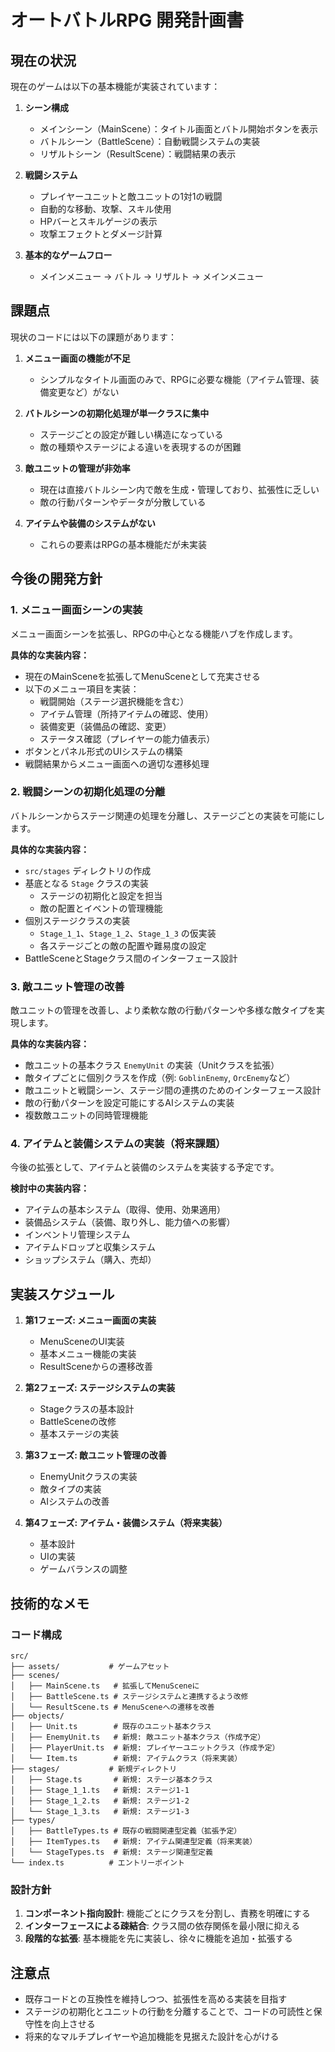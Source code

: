 # オートバトルRPG 開発計画書

## 現在の状況

現在のゲームは以下の基本機能が実装されています：

1. **シーン構成**
   - メインシーン（MainScene）：タイトル画面とバトル開始ボタンを表示
   - バトルシーン（BattleScene）：自動戦闘システムの実装
   - リザルトシーン（ResultScene）：戦闘結果の表示

2. **戦闘システム**
   - プレイヤーユニットと敵ユニットの1対1の戦闘
   - 自動的な移動、攻撃、スキル使用
   - HPバーとスキルゲージの表示
   - 攻撃エフェクトとダメージ計算

3. **基本的なゲームフロー**
   - メインメニュー → バトル → リザルト → メインメニュー

## 課題点

現状のコードには以下の課題があります：

1. **メニュー画面の機能が不足**
   - シンプルなタイトル画面のみで、RPGに必要な機能（アイテム管理、装備変更など）がない

2. **バトルシーンの初期化処理が単一クラスに集中**
   - ステージごとの設定が難しい構造になっている
   - 敵の種類やステージによる違いを表現するのが困難

3. **敵ユニットの管理が非効率**
   - 現在は直接バトルシーン内で敵を生成・管理しており、拡張性に乏しい
   - 敵の行動パターンやデータが分散している

4. **アイテムや装備のシステムがない**
   - これらの要素はRPGの基本機能だが未実装

## 今後の開発方針

### 1. メニュー画面シーンの実装

メニュー画面シーンを拡張し、RPGの中心となる機能ハブを作成します。

**具体的な実装内容：**

- 現在のMainSceneを拡張してMenuSceneとして充実させる
- 以下のメニュー項目を実装：
  - 戦闘開始（ステージ選択機能を含む）
  - アイテム管理（所持アイテムの確認、使用）
  - 装備変更（装備品の確認、変更）
  - ステータス確認（プレイヤーの能力値表示）
- ボタンとパネル形式のUIシステムの構築
- 戦闘結果からメニュー画面への適切な遷移処理

### 2. 戦闘シーンの初期化処理の分離

バトルシーンからステージ関連の処理を分離し、ステージごとの実装を可能にします。

**具体的な実装内容：**

- `src/stages` ディレクトリの作成
- 基底となる `Stage` クラスの実装
  - ステージの初期化と設定を担当
  - 敵の配置とイベントの管理機能
- 個別ステージクラスの実装
  - `Stage_1_1`、`Stage_1_2`、`Stage_1_3` の仮実装
  - 各ステージごとの敵の配置や難易度の設定
- BattleSceneとStageクラス間のインターフェース設計

### 3. 敵ユニット管理の改善

敵ユニットの管理を改善し、より柔軟な敵の行動パターンや多様な敵タイプを実現します。

**具体的な実装内容：**

- 敵ユニットの基本クラス `EnemyUnit` の実装（Unitクラスを拡張）
- 敵タイプごとに個別クラスを作成（例: `GoblinEnemy`, `OrcEnemy`など）
- 敵ユニットと戦闘シーン、ステージ間の連携のためのインターフェース設計
- 敵の行動パターンを設定可能にするAIシステムの実装
- 複数敵ユニットの同時管理機能

### 4. アイテムと装備システムの実装（将来課題）

今後の拡張として、アイテムと装備のシステムを実装する予定です。

**検討中の実装内容：**

- アイテムの基本システム（取得、使用、効果適用）
- 装備品システム（装備、取り外し、能力値への影響）
- インベントリ管理システム
- アイテムドロップと収集システム
- ショップシステム（購入、売却）

## 実装スケジュール

1. **第1フェーズ: メニュー画面の実装**
   - MenuSceneのUI実装
   - 基本メニュー機能の実装
   - ResultSceneからの遷移改善

2. **第2フェーズ: ステージシステムの実装**
   - Stageクラスの基本設計
   - BattleSceneの改修
   - 基本ステージの実装

3. **第3フェーズ: 敵ユニット管理の改善**
   - EnemyUnitクラスの実装
   - 敵タイプの実装
   - AIシステムの改善

4. **第4フェーズ: アイテム・装備システム（将来実装）**
   - 基本設計
   - UIの実装
   - ゲームバランスの調整

## 技術的なメモ

### コード構成

```
src/
├── assets/           # ゲームアセット
├── scenes/           
│   ├── MainScene.ts   # 拡張してMenuSceneに
│   ├── BattleScene.ts # ステージシステムと連携するよう改修
│   └── ResultScene.ts # MenuSceneへの遷移を改善
├── objects/          
│   ├── Unit.ts        # 既存のユニット基本クラス
│   ├── EnemyUnit.ts   # 新規: 敵ユニット基本クラス（作成予定）
│   ├── PlayerUnit.ts  # 新規: プレイヤーユニットクラス（作成予定）
│   └── Item.ts        # 新規: アイテムクラス（将来実装）
├── stages/           # 新規ディレクトリ
│   ├── Stage.ts       # 新規: ステージ基本クラス
│   ├── Stage_1_1.ts   # 新規: ステージ1-1
│   ├── Stage_1_2.ts   # 新規: ステージ1-2
│   └── Stage_1_3.ts   # 新規: ステージ1-3
├── types/            
│   ├── BattleTypes.ts # 既存の戦闘関連型定義（拡張予定）
│   ├── ItemTypes.ts   # 新規: アイテム関連型定義（将来実装）
│   └── StageTypes.ts  # 新規: ステージ関連型定義
└── index.ts          # エントリーポイント
```

### 設計方針

1. **コンポーネント指向設計**: 機能ごとにクラスを分割し、責務を明確にする
2. **インターフェースによる疎結合**: クラス間の依存関係を最小限に抑える
3. **段階的な拡張**: 基本機能を先に実装し、徐々に機能を追加・拡張する

## 注意点

- 既存コードとの互換性を維持しつつ、拡張性を高める実装を目指す
- ステージの初期化とユニットの行動を分離することで、コードの可読性と保守性を向上させる
- 将来的なマルチプレイヤーや追加機能を見据えた設計を心がける
